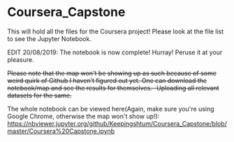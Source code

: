 # Coursera_Capstone
This will hold all the files for the Coursera project!
Please look at the file list to see the Jupyter Notebook.

EDIT 20/08/2019: The notebook is now complete! Hurray! Peruse it at your pleasure.

~~Please note that the map won't be showing up as such because of some weird quirk of Github I haven't figured out yet.
One can download the notebook/map and see the results for themselves.-
Uploading all relevant datasets for the same.~~

The whole notebook can be viewed here(Again, make sure you're using Google Chrome, otherwise the map won't show up!):
https://nbviewer.jupyter.org/github/Keepingshtum/Coursera_Capstone/blob/master/Coursera%20Capstone.ipynb


